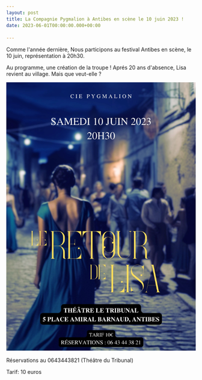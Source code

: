 ```yaml
---
layout: post
title: La Compagnie Pygmalion à Antibes en scène le 10 juin 2023 !
date: 2023-06-01T00:00:00.000+00:00

---
```

Comme l'année dernière, Nous participons au festival Antibes en scène, le 10 juin, représentation à 20h30.

Au programme, une création de la troupe ! Aprés 20 ans d'absence, Lisa revient au village. Mais que veut-elle ? 

![](/images/2023/Affiche.jpg)

Réservations au 0643443821 (Théâtre du Tribunal)

Tarif: 10 euros
